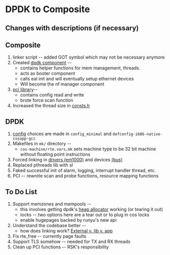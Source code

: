 DPDK to Composite
=============================

Changes with descriptions (if necessary)
-----------------------
## Composite ##
1. linker script -- added GOT symbol which may not be necessary anymore
2. Created [dpdk component](../src/components/implementation/no_interface/dpdk_init) --
	- contains helper functions for mem management, threads.
	- acts as booter component
	- calls eal init and will eventually setup ethernet devices
	- Will become the nf manager component
3. [pci library](../src/components/implementation/no_interface/dpdk_init/pci.c)--
	- contains config read and write
	- brute force scan function
4. Increased the thread size in [consts.h](https://github.com/rskennedy/composite/blob/ce2b18603ee8fde495ee34061363cf909abdc41d/src/kernel/include/shared/consts.h#L54)

## DPDK ##
1. [config](https://github.com/rskennedy/dpdk/tree/6962b35d6e12fc5a17449b23d4361736333972bd/config) choices are made in `config_minimal` and
	`defconfig-i686-native-cosapp-gcc`
2. Makefiles in `mk/` directory --
	- `cos-machine/rte.vars.mk` sets machine type to be 32 bit machine
		without floating point instructions
3. Forced linking in [drivers (em1000)](https://github.com/rskennedy/dpdk/blob/6962b35d6e12fc5a17449b23d4361736333972bd/drivers/net/e1000/em_ethdev.c#L1867) and devices [(bus)](https://github.com/rskennedy/dpdk/blob/6962b35d6e12fc5a17449b23d4361736333972bd/lib/librte_eal/common/eal_common_pci.c#L576)
4. Replaced pthreads lib with sl
5. Faked successful init of alarm, logging, interrupt handler thread, etc.
6. PCI -- rewrote scan and probe functions, resource mapping functions

To Do List
-----------------------
1. Support memzones and mempools --
	- this involves getting dpdk's [heap allocator](https://github.com/rskennedy/dpdk/blob/06791a4bcedf3eb97f05c13debff90272e3b0d54/lib/librte_eal/common/malloc_heap.c) working (or tearing it out)
	- locks -- two options here are a tear out or to plug in cos locks
	- enable hugepages backed by runyu's new api
2. Understand the codebase better --
	- how does linking work? [External v. lib v. app](http://dpdk.org/doc/guides/prog_guide/dev_kit_build_system.html)
3. Fix rte_free -- currently page faults
4. Support TLS somehow -- needed for TX and RX threads
5. Clean up PCI functions -- RSK's responsibility


